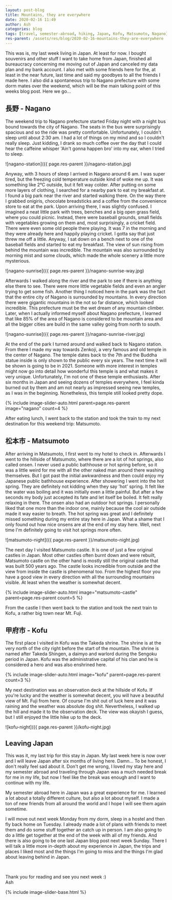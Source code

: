 ```yaml
---
layout: post-blog
title: Mountains, they are everywhere
date: 2020-02-16 11:49
author: Ash
categories: blog
tags: [travel, semester-abroad, hiking, Japan, Kofu, Matsumoto, Nagano]
res-parent: /assets/res/blog/2020-02-16-mountains-they-are-everywhere
---
```


This was is, my last week living in Japan. At least for now. I bought souvenirs and other stuff I want to take home from Japan, finished all bureaucracy concerning me moving out of Japan and canceled my data plan and my bank account. I also met with some friends here for the, at least in the near future, last time and said my goodbyes to all the friends I made here. I also did a spontaneous trip to Nagano prefecture with some dorm mates over the weekend, which will be the main talking point of this weeks blog post. Here we go...

## 長野 - Nagano

The weekend trip to Nagano prefecture started Friday night with a night bus bound towards the city of Nagano. The seats in the bus were surprisingly spacious and so the ride was pretty comfortable. Unfortunately, I couldn't sleep until about 2:30 am. I had a lot of things on my mind and so I couldn't really sleep. Just kidding, I drank so much coffee over the day that I could hear the caffeine whisper 'Ain't gonna happen bro' into my ear, when I tried to sleep.

![nagano-station]({{ page.res-parent }}/nagano-station.jpg)

Anyway, with 3 hours of sleep I arrived in Nagano around 6 am. I was super tired, but the freezing cold temperature outside kind of woke me up. It was something like 2°C outside, but it felt way colder. After putting on some more layers of clothing, I searched for a nearby park to eat my breakfast at. I found a big park near the river and started walking there. On the way there I grabbed onigiris, chocolate breadsticks and a coffee from the convenience store to eat at the park. Upon arriving there, I was slightly confused. I imagined a neat little park with trees, benches and a big open grass field, where you could picnic. Instead, there were baseball grounds, small fields with vegetables growing on them and, most surprisingly, a cricket field. There were even some old people there playing. It was 7 in the morning and they were already here and happily playing cricket. I gotta say that just threw me off a little. Anyway, I sat down on a bench next to one of the baseball fields and started to eat my breakfast. The view of sun rising from behind the mountain was incredible. The mountain was also surrounded by morning mist and some clouds, which made the whole scenery a little more mysterious.

![nagano-sunrise]({{ page.res-parent }}/nagano-sunrise-way.jpg)

Afterwards I walked along the river and the park to see if there is anything else there to see. There were more little vegetable fields and even an angler trying to get some fish. Another thing I noticed here in the park was the fact that the entire city of Nagano is surrounded by mountains. In every direction there were gigantic mountains in the not so far distance, which looked incredible. This prefecture must be the wet dream of any mountain climber. Later, when I actually informed myself about Nagano prefecture, I learned that like 85% of the area of Nagano is considered to be mountain area and all the bigger cities are build in the same valley going from north to south.

![nagano-sunrise]({{ page.res-parent }}/nagano-sunrise-river.jpg)

At the end of the park I turned around and walked back to Nagano station. From there I made my way towards Zenkoji, a very famous and old temple in the center of Nagano. The temple dates back to the 7th and the Buddha statue inside is only shown to the public every six years. The next time it will be shown is going to be in 2021. Someone with more interest in temples might now go into detail how wonderful this temple is and what makes it very unique. Unfortunately, I'm not one of these temple enthusiasts. After six months in Japan and seeing dozens of temples everywhere, I feel kinda burned out by them and am not nearly as impressed seeing new temples, as I was in the beginning. Nonetheless, this temple still looked pretty dope.

{% include image-slider-auto.html parent=page.res-parent  image="nagano" count=4 %}

After eating lunch, I went back to the station and took the train to my next destination for this weekend trip: Matsumoto.

## 松本市 - Matsumoto

After arriving in Matsumoto, I first went to my hotel to check in. Afterwards I went to the hillside of Matsumoto, where there are a lot of hot springs, also called onsen. I never used a public bathhouse or hot spring before, so it was a little weird for me with all the other naked man around there washing themselves. But I got past the initial awkwardness and then could enjoy my Japanese public bathhouse experience. After showering I went into the hot spring. They are definitely not kidding when they say 'hot' spring. It felt like the water was boiling and it was initially even a little painful. But after a few seconds my body just accepted its fate and let itself be boiled. It felt really relaxing in there. The onsen also had an outdoor hot springs. I personally liked that one more than the indoor one, mainly because the cool air outside made it way easier to breath. The hot spring was great and I definitely missed something during my entire stay here in Japan. What a shame that I only found out how nice onsens are at the end of my stay here. Well, next time I'm definitely going to visit hot springs more often.

![matsumoto-night]({{ page.res-parent }}/matsumoto-night.jpg)

The next day I visited Matsumoto castle. It is one of just a few original castles in Japan. Most other castles often burnt down and were rebuilt, Matsumoto castle on the other hand is mostly still the original castle that was built 500 years ago. The castle looks incredible from outside and the view from inside the castle is phenomenal too. From the highest floor you have a good view in every direction with all the surrounding mountains visible. At least when the weather is somewhat decent.

{% include image-slider-auto.html image="matsumoto-castle" parent=page.res-parent count=5 %}

From the castle I then went back to the station and took the next train to Kofu, a rather big town near Mt. Fuji.  

## 甲府市 - Kofu

The first place I visited in Kofu was the Takeda shrine. The shrine is at the very north of the city right before the start of the mountain. The shrine is named after Takeda Shingen, a daimyo and warlord during the Sengoku period in Japan. Kofu was the administrative capital of his clan and he is considered a hero and was also enshrined here.

{% include image-slider-auto.html image="kofu" parent=page.res-parent count=3 %}

My next destination was an observation deck at the hillside of Kofu. If you're lucky and the weather is somewhat decent, you will have a beautiful view of Mt. Fuji from here. Of course I'm shit out of luck here and it was raining and the weather was absolute dog shit. Nevertheless, I walked up the hill and made it to the observation deck. The view was okayish I guess, but I still enjoyed the little hike up to the deck.

![kofu-night]({{ page.res-parent }}/kofu-night.jpg)

## Leaving Japan

This was it, my last trip for this stay in Japan. My last week here is now over and I will leave Japan after six months of living here. Damn... To be honest, I don't really feel sad about it. Don't get me wrong, I loved my stay here and my semester abroad and traveling through Japan was a much needed break for me in my life, but now I feel like the break was enough and I want to continue with my life.

My semester abroad here in Japan was a great experience for me. I learned a lot about a totally different culture, but also a lot about myself. I made a ton of new friends from all around the world and I hope I will see them again sometime.

I will move out next week Monday from my dorm, sleep in a hostel and then fly back home on Tuesday. I already made a lot of plans with friends to meet them and do some stuff together an catch up in person. I am also going to do a little get together at the end of the week with all of my friends. And there is also going to be one last Japan blog post next week Sunday. There I will talk a little more in-depth about my experience in Japan, the trips and places I liked most and the things I'm going to miss and the things I'm glad about leaving behind in Japan.

&nbsp;

Thank you for reading and see you next week :)  
Ash

{% include image-slider-base.html %}
